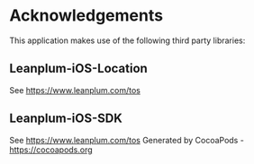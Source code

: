 # Acknowledgements
This application makes use of the following third party libraries:

## Leanplum-iOS-Location

See https://www.leanplum.com/tos

## Leanplum-iOS-SDK

See https://www.leanplum.com/tos
Generated by CocoaPods - https://cocoapods.org
